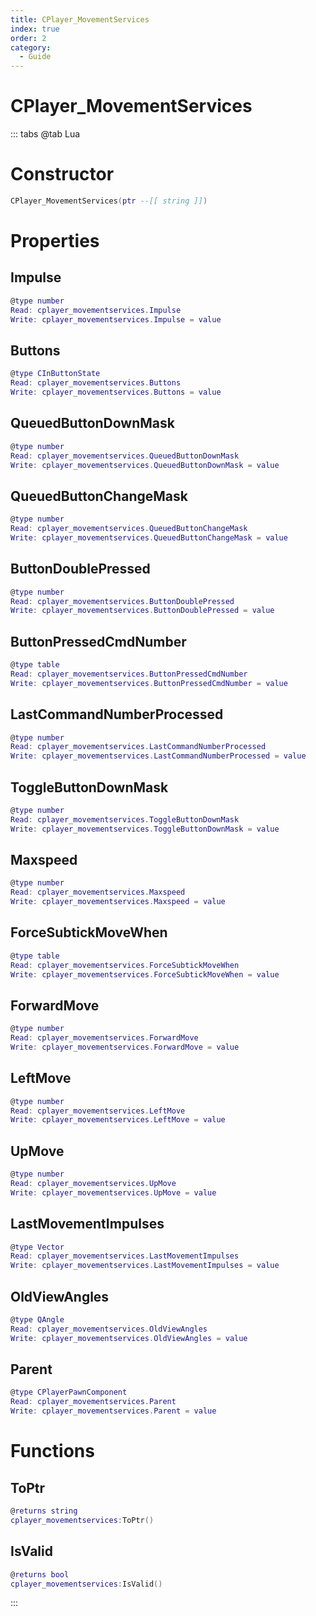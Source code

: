 ```yaml
---
title: CPlayer_MovementServices
index: true
order: 2
category:
  - Guide
---
```


# CPlayer_MovementServices

::: tabs
@tab Lua
# Constructor
```lua
CPlayer_MovementServices(ptr --[[ string ]])
```
# Properties
## Impulse 
```lua
@type number
Read: cplayer_movementservices.Impulse
Write: cplayer_movementservices.Impulse = value
```
## Buttons 
```lua
@type CInButtonState
Read: cplayer_movementservices.Buttons
Write: cplayer_movementservices.Buttons = value
```
## QueuedButtonDownMask 
```lua
@type number
Read: cplayer_movementservices.QueuedButtonDownMask
Write: cplayer_movementservices.QueuedButtonDownMask = value
```
## QueuedButtonChangeMask 
```lua
@type number
Read: cplayer_movementservices.QueuedButtonChangeMask
Write: cplayer_movementservices.QueuedButtonChangeMask = value
```
## ButtonDoublePressed 
```lua
@type number
Read: cplayer_movementservices.ButtonDoublePressed
Write: cplayer_movementservices.ButtonDoublePressed = value
```
## ButtonPressedCmdNumber 
```lua
@type table
Read: cplayer_movementservices.ButtonPressedCmdNumber
Write: cplayer_movementservices.ButtonPressedCmdNumber = value
```
## LastCommandNumberProcessed 
```lua
@type number
Read: cplayer_movementservices.LastCommandNumberProcessed
Write: cplayer_movementservices.LastCommandNumberProcessed = value
```
## ToggleButtonDownMask 
```lua
@type number
Read: cplayer_movementservices.ToggleButtonDownMask
Write: cplayer_movementservices.ToggleButtonDownMask = value
```
## Maxspeed 
```lua
@type number
Read: cplayer_movementservices.Maxspeed
Write: cplayer_movementservices.Maxspeed = value
```
## ForceSubtickMoveWhen 
```lua
@type table
Read: cplayer_movementservices.ForceSubtickMoveWhen
Write: cplayer_movementservices.ForceSubtickMoveWhen = value
```
## ForwardMove 
```lua
@type number
Read: cplayer_movementservices.ForwardMove
Write: cplayer_movementservices.ForwardMove = value
```
## LeftMove 
```lua
@type number
Read: cplayer_movementservices.LeftMove
Write: cplayer_movementservices.LeftMove = value
```
## UpMove 
```lua
@type number
Read: cplayer_movementservices.UpMove
Write: cplayer_movementservices.UpMove = value
```
## LastMovementImpulses 
```lua
@type Vector
Read: cplayer_movementservices.LastMovementImpulses
Write: cplayer_movementservices.LastMovementImpulses = value
```
## OldViewAngles 
```lua
@type QAngle
Read: cplayer_movementservices.OldViewAngles
Write: cplayer_movementservices.OldViewAngles = value
```
## Parent 
```lua
@type CPlayerPawnComponent
Read: cplayer_movementservices.Parent
Write: cplayer_movementservices.Parent = value
```
# Functions
## ToPtr
```lua
@returns string
cplayer_movementservices:ToPtr()
```
## IsValid
```lua
@returns bool
cplayer_movementservices:IsValid()
```

:::